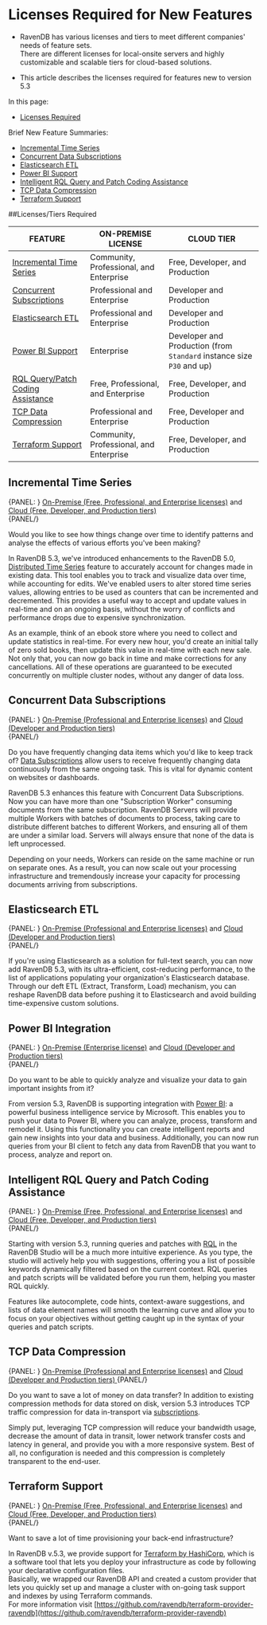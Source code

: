 # Licenses Required for New Features

* RavenDB has various licenses and tiers to meet different companies' needs of feature sets.  
  There are different licenses for local-onsite servers and highly customizable and scalable tiers for cloud-based solutions.  
  
* This article describes the licenses required for features new to version 5.3  

In this page:  

* [Licenses Required](licenses-required#licensestiers-required)  
  
Brief New Feature Summaries:  

* [Incremental Time Series](licenses-required#incremental-time-series)  
* [Concurrent Data Subscriptions](licenses-required#concurrent-data-subscriptions)  
* [Elasticsearch ETL](licenses-required#elasticsearch-etl)  
* [Power BI Support](licenses-required#power-bi-integration)  
* [Intelligent RQL Query and Patch Coding Assistance](licenses-required#intelligent-rql-query-and-patch-coding-assistance)  
* [TCP Data Compression](licenses-required#tcp-data-compression)  
* [Terraform Support](licenses-required#terraform-support)  
  
##Licenses/Tiers Required

| **FEATURE** | ON-PREMISE LICENSE | CLOUD TIER |
| --- | --- | --- |
| [Incremental Time Series](../document-extensions/timeseries/incremental-time-series/overview) | Community, Professional, and Enterprise | Free, Developer, and Production |
| [Concurrent Subscriptions](../client-api/data-subscriptions/concurrent-subscriptions) | Professional and Enterprise | Developer and Production |
| [Elasticsearch ETL](../server/ongoing-tasks/etl/elasticsearch) | Professional and Enterprise | Developer and Production |
| [Power BI Support](../integrations/postgresql-protocol/overview) | Enterprise | Developer and Production (from `Standard` instance size `P30` and up) |
| [RQL Query/Patch Coding Assistance](../studio/database/code-assistance) | Free, Professional, and Enterprise | Free, Developer, and Production |
| [TCP Data Compression](../server/tcp-compression) | Professional and Enterprise | Free, Developer and Production |
| [Terraform Support](licenses-required#terraform-support) | Community, Professional, and Enterprise | Free, Developer, and Production |


## Incremental Time Series
{PANEL: } [On-Premise (Free, Professional, and Enterprise licenses)](https://ravendb.net/buy) and [Cloud (Free, Developer, and Production tiers) ](https://cloud.ravendb.net/pricing)  
{PANEL/}
  
Would you like to see how things change over time to identify patterns and analyse the effects of various efforts you've been making?  
  
In RavenDB 5.3, we've introduced enhancements to the RavenDB 5.0, [Distributed Time Series]( ../../document-extensions/timeseries/overview) feature to accurately account for changes made in existing data. This tool enables you to track and visualize data over time, while accounting for edits.  We've enabled users to alter stored time series values, allowing entries to be used as counters that can be incremented and decremented. This provides a useful way to accept and update values in real-time and on an ongoing basis, without the worry of conflicts and performance drops due to expensive synchronization.  
  
As an example, think of an ebook store where you need to collect and update statistics in real-time. For every new hour, you'd create an initial tally of zero sold books, then update this value in real-time with each new sale. Not only that, you can now go back in time and make corrections for any cancellations. All of these operations are guaranteed to be executed concurrently on multiple cluster nodes, without any danger of data loss.  

## Concurrent Data Subscriptions
{PANEL: } [On-Premise (Professional and Enterprise licenses)](https://ravendb.net/buy) and [Cloud (Developer and Production tiers) ](https://cloud.ravendb.net/pricing)  
{PANEL/}
  
Do you have frequently changing data items which you'd like to keep track of?   [Data Subscriptions](../client-api/data-subscriptions/what-are-data-subscriptions) allow users to receive frequently changing data continuously from the same ongoing task.  This is vital for dynamic content on websites or dashboards.  
  
RavenDB 5.3 enhances this feature with Concurrent Data Subscriptions. Now you can have more than one "Subscription Worker" consuming documents from the same subscription. RavenDB Servers will provide multiple Workers with batches of documents to process, taking care to distribute different batches to different Workers, and ensuring all of them are under a similar load. Servers will always ensure that none of the data is left unprocessed.  
  
Depending on your needs, Workers can reside on the same machine or run on separate ones. As a result, you can now scale out your processing infrastructure and tremendously increase your capacity for processing documents arriving from subscriptions.  
  
## Elasticsearch ETL
{PANEL: } [On-Premise (Professional and Enterprise licenses)](https://ravendb.net/buy) and [Cloud (Developer and Production tiers) ](https://cloud.ravendb.net/pricing)  
{PANEL/}
  
If you're using Elasticsearch as a solution for full-text search, you can now add RavenDB 5.3, with its ultra-efficient, cost-reducing performance, to the list of applications populating your organization's Elasticsearch database. Through our deft ETL (Extract, Transform, Load) mechanism, you can reshape RavenDB data before pushing it to Elasticsearch and avoid building time-expensive custom solutions.  
  
## Power BI Integration
{PANEL: } [On-Premise (Enterprise license)](https://ravendb.net/buy) and [Cloud (Developer and Production tiers) ](https://cloud.ravendb.net/pricing)  
{PANEL/}
  
Do you want to be able to quickly analyze and visualize your data to gain important insights from it?  
  
From version 5.3, RavenDB is supporting integration with [Power BI](https://powerbi.microsoft.com/en-us/): a powerful business intelligence service by Microsoft. This enables you to push your data to Power BI, where you can analyze, process, transform and remodel it. Using this functionality you can create intelligent reports and gain new insights into your data and business. Additionally, you can now run queries from your BI client to fetch any data from RavenDB that you want to process, analyze and report on.  
  
## Intelligent RQL Query and Patch Coding Assistance
{PANEL: } [On-Premise (Free, Professional, and Enterprise licenses)](https://ravendb.net/buy) and [Cloud (Free, Developer, and Production tiers) ](https://cloud.ravendb.net/pricing)  
{PANEL/}
  
Starting with version 5.3, running queries and patches with [RQL](../indexes/querying/what-is-rql) in the RavenDB Studio will be a much more intuitive experience. As you type, the studio will actively help you with suggestions, offering you a list of possible keywords dynamically filtered based on the current context. RQL queries and patch scripts will be validated before you run them, helping you master RQL quickly.  
  
Features like autocomplete, code hints, context-aware suggestions, and lists of data element names will smooth the learning curve and allow you to focus on your objectives without getting caught up in the syntax of your queries and patch scripts.  
  
## TCP Data Compression
{PANEL: } [On-Premise (Professional and Enterprise licenses)](https://ravendb.net/buy) and [Cloud (Developer and Production tiers) ](https://cloud.ravendb.net/pricing)
{PANEL/}

Do you want to save a lot of money on data transfer?  In addition to existing compression methods for data stored on disk, version 5.3 introduces TCP traffic compression for data in-transport via [subscriptions](licenses-required#concurrent-data-subscriptions).  
  
Simply put, leveraging TCP compression will reduce your bandwidth usage, decrease the amount of data in transit, lower network transfer costs and latency in general, and provide you with a more responsive system. Best of all, no configuration is needed and this compression is completely transparent to the end-user.  
  
## Terraform Support
{PANEL: } [On-Premise (Free, Professional, and Enterprise licenses)](https://ravendb.net/buy) and [Cloud (Free, Developer, and Production tiers) ](https://cloud.ravendb.net/pricing)  
{PANEL/}

  
Want to save a lot of time provisioning your back-end infrastructure?  

In RavenDB v.5.3, we provide support for [Terraform by HashiCorp](https://www.terraform.io/), which is a software tool that lets you deploy your infrastructure as code by following your declarative configuration files.  
Basically, we wrapped our RavenDB API and created a custom provider that lets you quickly set up and manage a cluster with on-going task support and indexes by using Terraform commands.  
For more information visit [https://github.com/ravendb/terraform-provider-ravendb](https://github.com/ravendb/terraform-provider-ravendb)  
  

